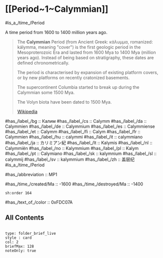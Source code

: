 # [[Period~1~Calymmian]] 

#is_a_/time_/Period 

A time period from 1600 to 1400 million years ago. 

> The **Calymmian** Period (from Ancient Greek: κάλυμμα, romanized: kálymma, meaning "cover") is the first geologic period in the Mesoproterozoic Era and lasted from 1600 Mya to 1400 Mya (million years ago). Instead of being based on stratigraphy, these dates are defined chronometrically.
>
> The period is characterised by expansion of existing platform covers, or by new platforms on recently cratonized basements.
>
> The supercontinent Columbia started to break up during the Calymmian some 1500 Mya.
>
> The Volyn biota have been dated to 1500 Mya.
>
> [Wikipedia](https://en.wikipedia.org/wiki/Calymmian)

#has_/label_/bg  :: Калим
#has_/label_/cs  :: Calymm
#has_/label_/da  :: Calymmien
#has_/label_/de  :: Calymmium
#has_/label_/es  :: Calymmiense
#has_/label_/et  :: Calymm
#has_/label_/fi  :: Calym
#has_/label_/fr  :: Calymmien
#has_/label_/hu  :: calymmi
#has_/label_/it  :: calymmiano
#has_/label_/ja  :: カリミアン紀
#has_/label_/lt  :: Kalymis
#has_/label_/nl  :: Calymmiën
#has_/label_/no  :: Kalymmium
#has_/label_/pl  :: Kalym
#has_/label_/pt  :: Calymiano
#has_/label_/sk  :: kalymnium
#has_/label_/sl  :: calymmij
#has_/label_/sv  :: kalymmium
#has_/label_/zh  :: 盖层纪
#is_a_/time_/Period 

#has_/abbreviation :: MP1

#has_/time_/created/Ma :: -1600
#has_/time_/destroyed/Ma :: -1400

    sh:order 164 

#has_/text_of_/color :: 0xFDC07A

## All Contents

```folderv
```

```ccard
type: folder_brief_live
style : card
col: 2
briefMax: 128
noteOnly: true
```



